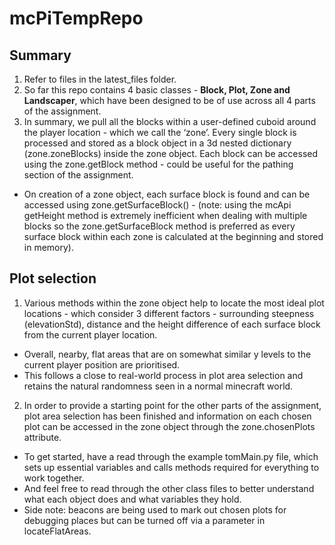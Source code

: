 # mcPiTempRepo

## Summary
1. Refer to files in the latest_files folder.
2. So far this repo contains 4 basic classes - **Block, Plot, Zone and Landscaper**, which have been designed to be of use across all 4 parts of the assignment.
3. In summary, we pull all the blocks within a user-defined cuboid around the player location - which we call the ‘zone’. Every single block is processed and stored as a block object in a 3d nested dictionary (zone.zoneBlocks) inside the zone object. Each block can be accessed using the zone.getBlock method - could be useful for the pathing section of the assignment.
* On creation of a zone object, each surface block is found and can be accessed using zone.getSurfaceBlock() - (note: using the mcApi getHeight method is extremely inefficient when dealing with multiple blocks so the zone.getSurfaceBlock method is preferred as every surface block within each zone is calculated at the beginning and stored in memory).

## Plot selection
1. Various methods within the zone object help to locate the most ideal plot locations - which consider 3 different factors - surrounding steepness (elevationStd), distance and the height difference of each surface block from the current player location.
* Overall, nearby, flat areas that are on somewhat similar y levels to the current player position are prioritised.
* This follows a close to real-world process in plot area selection and retains the natural randomness seen in a normal minecraft world.
2. In order to provide a starting point for the other parts of the assignment, plot area selection has been finished and information on each chosen plot can be accessed in the zone object through the zone.chosenPlots attribute.
* To get started, have a read through the example tomMain.py file, which sets up essential variables and calls methods required for everything to work together.
* And feel free to read through the other class files to better understand what each object does and what variables they hold.
* Side note: beacons are being used to mark out chosen plots for debugging places but can be turned off via a parameter in locateFlatAreas.
